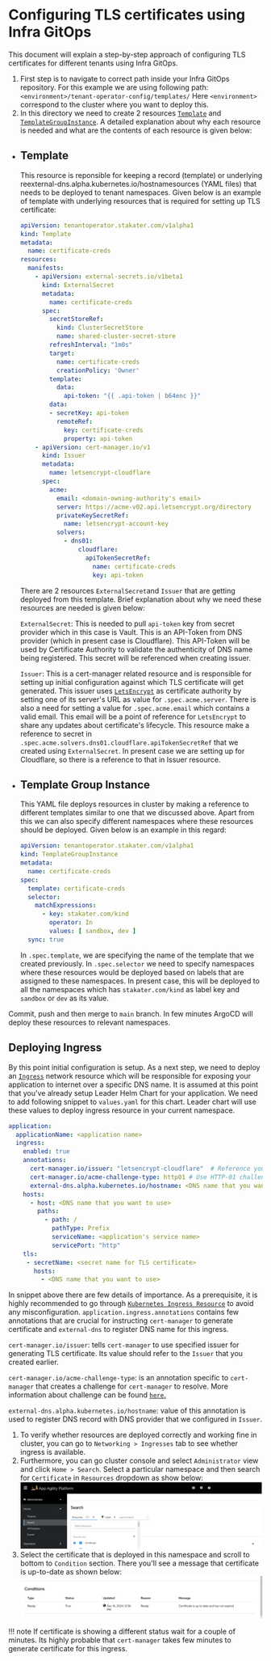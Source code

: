 # Configuring TLS certificates using Infra GitOps

This document will explain a step-by-step approach of configuring TLS certificates for different tenants using Infra GitOps.

1. First step is to navigate to correct path inside your Infra GitOps repository. For this example we are using following path:
`<environment>/tenant-operator-config/templates/`
Here `<environment>` correspond to the cluster where you want to deploy this.
1. In this directory we need to create 2 resources [`Template`](https://docs.stakater.com/mto/main/crds-api-reference/template.html) and [`TemplateGroupInstance`](https://docs.stakater.com/mto/main/crds-api-reference/template-group-instance.html). A detailed explanation about why each resource is needed and what are the contents of each resource is given below:

- ## Template

    This resource is reponsible for keeping a record (template) or underlying reexternal-dns.alpha.kubernetes.io/hostnamesources (YAML files) that needs to be deployed to tenant namespaces.
    Given below is an example of template with underlying resources that is required for setting up TLS certificate:

    ```YAML
    apiVersion: tenantoperator.stakater.com/v1alpha1
    kind: Template
    metadata:
      name: certificate-creds
    resources:
      manifests:
        - apiVersion: external-secrets.io/v1beta1
          kind: ExternalSecret
          metadata:
            name: certificate-creds
          spec:
            secretStoreRef:
              kind: ClusterSecretStore
              name: shared-cluster-secret-store
            refreshInterval: "1m0s"
            target:
              name: certificate-creds
              creationPolicy: 'Owner'
            template:
              data:
                api-token: "{{ .api-token | b64enc }}"
            data:
            - secretKey: api-token
              remoteRef:
                key: certificate-creds
                property: api-token
        - apiVersion: cert-manager.io/v1
          kind: Issuer
          metadata:
            name: letsencrypt-cloudflare
          spec:
            acme:
              email: <domain-owning-authority's email>
              server: https://acme-v02.api.letsencrypt.org/directory
              privateKeySecretRef:
                name: letsencrypt-account-key
              solvers:
                - dns01:
                    cloudflare:
                      apiTokenSecretRef:
                        name: certificate-creds
                        key: api-token
    ```

    There are 2 resources `ExternalSecret`and `Issuer` that are getting deployed from this template. Brief explanation about why we need these resources are needed is given below:

    `ExternalSecret`: This is needed to pull `api-token` key from secret provider which in this case is Vault. This is an API-Token from DNS provider (which in present case is Cloudflare). This API-Token will be used by Certificate Authority to validate the authenticity of DNS name being registered. This secret will be referenced when creating issuer.

    `Issuer`: This is a cert-manager related resource and is responsible for setting up initial configuration against which TLS certificate will get generated. This issuer uses [`LetsEncrypt`](https://letsencrypt.org/) as certificate authority by setting one of its server's URL as value for `.spec.acme.server`. There is also a need for setting a value for `.spec.acme.email` which contains a valid email. This email will be a point of reference for `LetsEncrypt` to share any updates about certificate's lifecycle. This resource make a reference to secret in `.spec.acme.solvers.dns01.cloudflare.apiTokenSecretRef` that we created using `ExternalSecret`. In present case we are setting up for Cloudflare, so there is a reference to that in Issuer resource.

- ## Template Group Instance

    This YAML file deploys resources in cluster by making a reference to different templates similar to one that we discussed above. Apart from this we can also specify different namespaces where these resources should be deployed. Given below is an example in this regard:

    ```YAML
    apiVersion: tenantoperator.stakater.com/v1alpha1
    kind: TemplateGroupInstance
    metadata:
      name: certificate-creds
    spec:
      template: certificate-creds
      selector:
        matchExpressions:
          - key: stakater.com/kind
            operator: In
            values: [ sandbox, dev ]
      sync: true
    ```

    In `.spec.template`, we are specifying the name of the template that we created previously. In `.spec.selector` we need to specify namespaces where these resources would be deployed based on labels that are assigned to these namespaces. In present case, this will be deployed to all the namespaces which has `stakater.com/kind` as label key and `sandbox` or `dev` as its value.

Commit, push and then merge to `main` branch. In few minutes ArgoCD will deploy these resources to relevant namespaces.

## Deploying Ingress

By this point initial configuration is setup. As a next step, we need to deploy an [`Ingress`](https://kubernetes.io/docs/concepts/services-networking/ingress/#the-ingress-resource) network resource which will be responsible for exposing your application to internet over a specific DNS name. It is assumed at this point that you've already setup Leader Helm Chart for your application. We need to add following snippet to `values.yaml` for this chart. Leader chart will use these values to deploy ingress resource in your current namespace.

```YAML
application:
  applicationName: <application name>
  ingress:
    enabled: true
    annotations:
      cert-manager.io/issuer: "letsencrypt-cloudflare"  # Reference your Issuer or ClusterIssuer
      cert-manager.io/acme-challenge-type: http01 # Use HTTP-01 challenge
      external-dns.alpha.kubernetes.io/hostname: <DNS name that you want to use>
    hosts:
      - host: <DNS name that you want to use>
        paths:
          - path: /
            pathType: Prefix
            serviceName: <application's service name>
            servicePort: "http"
    tls:
     - secretName: <secret name for TLS certificate>
       hosts:
         - <DNS name that you want to use>
```

  In snippet above there are few details of importance. As a prerequisite, it is highly recommended to go through [`Kubernetes Ingress Resource`](https://kubernetes.io/docs/concepts/services-networking/ingress/#the-ingress-resource) to avoid any misconfiguration.
  `application.ingress.annotations` contains few annotations that are crucial for instructing `cert-manager` to generate certificate and `external-dns` to register DNS name for this ingress.
  
  `cert-manager.io/issuer`: tells `cert-manager` to use specified issuer for generating TLS certificate. Its value should refer to the `Issuer` that you created earlier.

  `cert-manager.io/acme-challenge-type`: is an annotation specific to `cert-manager` that creates a challenge for `cert-manager` to resolve. More information about challenge can be found [`here`.](https://cert-manager.io/docs/configuration/acme/#solving-challenges)

  `external-dns.alpha.kubernetes.io/hostname`: value of this annotation is used to register DNS record with DNS provider that we configured in `Issuer`.

1. To verify whether resources are deployed correctly and working fine in cluster, you can go to `Networking > Ingresses` tab to see whether ingress is available.
1. Furthermore, you can go cluster console and select `Administrator` view and click `Home > Search`. Select a particular namespace and then search for `Certificate` in `Resources` dropdown as show below:
![OpenShift Console](images/console.png)
1. Select the certificate that is deployed in this namespace and scroll to bottom to `Condition` section. There you'll see a message that certificate is up-to-date as shown below:
![Certificate Details](images/certificate-details.png)

!!! note
    If certificate is showing a different status wait for a couple of minutes. Its highly probable that `cert-manager` takes few minutes to generate certificate for this ingress.

